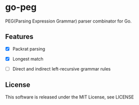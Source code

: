 # go-peg

PEG(Parsing Expression Grammar) parser combinator for Go.


## Features

- [x] Packrat parsing
- [x] Longest match
- [ ] Direct and indirect left-recursive grammar rules


## License

This software is released under the MIT License, see LICENSE
